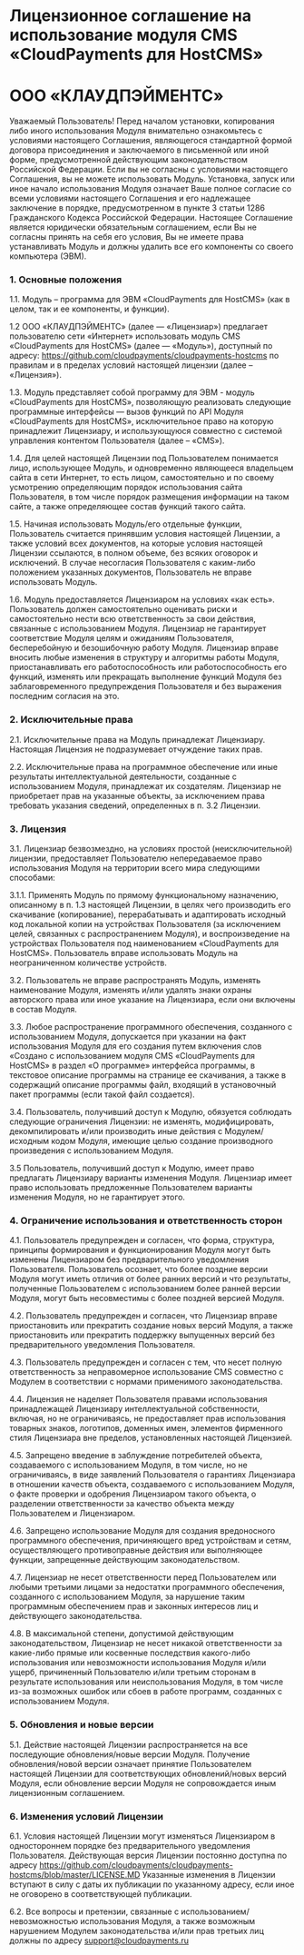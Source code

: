# Лицензионное соглашение на использование модуля CMS «CloudPayments для HostCMS»

# ООО «КЛАУДПЭЙМЕНТС»


Уважаемый Пользователь! Перед началом установки, копирования либо иного использования Модуля внимательно ознакомьтесь с условиями настоящего Соглашения, являющегося стандартной формой договора присоединения и заключаемого в письменной или иной форме, предусмотренной действующим законодательством Российской Федерации. Если вы не согласны с условиями настоящего Соглашения, вы не можете использовать Модуль. Установка, запуск или иное начало использования Модуля означает Ваше полное согласие со всеми условиями настоящего Соглашения и его надлежащее заключение в порядке, предусмотренном в пункте 3 статьи 1286 Гражданского Кодекса Российской Федерации. Настоящее Соглашение является юридически обязательным соглашением, если Вы не согласны принять на себя его условия, Вы не имеете права устанавливать Модуль и должны удалить все его компоненты со своего компьютера (ЭВМ). 

### 1. Основные положения
1.1. Модуль – программа для ЭВМ «CloudPayments для HostCMS» (как в целом, так и ее компоненты, и функции).

1.2 ООО «КЛАУДПЭЙМЕНТС» (далее — «Лицензиар») предлагает пользователю сети «Интернет» использовать модуль CMS «CloudPayments для HostCMS» (далее — «Модуль»), доступный по адресу: https://github.com/cloudpayments/cloudpayments-hostcms по правилам и в пределах условий настоящей лицензии (далее – «Лицензия»).

1.3. Модуль представляет собой программу для ЭВМ - модуль «CloudPayments для HostCMS», позволяющую реализовать следующие программные интерфейсы — вызов функций по API Модуля «CloudPayments для HostCMS», исключительное право на которую принадлежит Лицензиару, и использующуюся совместно с системой управления контентом Пользователя (далее – «CMS»).

1.4. Для целей настоящей Лицензии под Пользователем понимается лицо, использующее Модуль, и одновременно являющееся владельцем сайта в сети Интернет, то есть лицом, самостоятельно и по своему усмотрению определяющим порядок использования сайта Пользователя, в том числе порядок размещения информации на таком сайте, а также определяющее состав функций такого сайта.

1.5. Начиная использовать Модуль/его отдельные функции, Пользователь считается принявшим условия настоящей Лицензии, а также условий всех документов, на которые условия настоящей Лицензии ссылаются, в полном объеме, без всяких оговорок и исключений. В случае несогласия Пользователя с каким-либо положением указанных документов, Пользователь не вправе использовать Модуль.

1.6. Модуль предоставляется Лицензиаром на условиях «как есть». Пользователь должен самостоятельно оценивать риски и самостоятельно нести всю ответственность за свои действия, связанные с использованием Модуля. Лицензиар не гарантирует соответствие Модуля целям и ожиданиям Пользователя, бесперебойную и безошибочную работу Модуля. Лицензиар вправе вносить любые изменения в структуру и алгоритмы работы Модуля, приостанавливать его работоспособность или работоспособность его функций, изменять или прекращать выполнение функций Модуля без заблаговременного предупреждения Пользователя и без выражения последним согласия на это.

### 2. Исключительные права
2.1. Исключительные права на Модуль принадлежат Лицензиару. Настоящая Лицензия не подразумевает отчуждение таких прав.

2.2. Исключительные права на программное обеспечение или иные результаты интеллектуальной деятельности, созданные с использованием Модуля, принадлежат их создателям. Лицензиар не приобретает прав на указанные объекты, за исключением права требовать указания сведений, определенных в п. 3.2 Лицензии.

### 3. Лицензия
3.1. Лицензиар безвозмездно, на условиях простой (неисключительной) лицензии, предоставляет Пользователю непередаваемое право использования Модуля на территории всего мира следующими способами:

3.1.1. Применять Модуль по прямому функциональному назначению, описанному в п. 1.3 настоящей Лицензии, в целях чего производить его скачивание (копирование), перерабатывать и адаптировать исходный код локальной копии на устройствах Пользователя (за исключением целей, связанных с распространением Модуля),  и воспроизведение на устройствах Пользователя под наименованием «CloudPayments для HostCMS». Пользователь вправе использовать Модуль на неограниченном количестве устройств.

3.2. Пользователь не вправе распространять Модуль, изменять наименование Модуля, изменять и/или удалять знаки охраны авторского права или иное указание на Лицензиара, если они включены в состав Модуля.

3.3. Любое распространение программного обеспечения, созданного с использованием Модуля, допускается при указании на факт использования Модуля для его создания путем включения слов «Создано с использованием модуля CMS «CloudPayments для HostCMS» в раздел «О программе» интерфейса программы, в текстовое описание программы на странице ее скачивания, а также в содержащий описание программы файл, входящий в установочный пакет программы (если такой файл создается).

3.4. Пользователь, получивший доступ к Модулю, обязуется соблюдать следующие ограничения Лицензии: не изменять, модифицировать, декомпилировать и/или производить иные действия с Модулем/исходным кодом Модуля, имеющие целью создание производного произведения с использованием Модуля. 

3.5 Пользователь, получивший доступ к Модулю, имеет право предлагать Лицензиару варианты изменения Модуля. Лицензиар имеет право использовать предложенные Пользователем варианты изменения Модуля, но не гарантирует этого. 

### 4. Ограничение использования и ответственность сторон

4.1. Пользователь предупрежден и согласен, что форма, структура, принципы формирования и функционирования Модуля могут быть изменены Лицензиаром без предварительного уведомления Пользователя. Пользователь осознает, что более поздние версии Модуля могут иметь отличия от более ранних версий и что результаты, полученные Пользователем с использованием более ранней версии Модуля, могут быть несовместимы с более поздней версией Модуля.

4.2. Пользователь предупрежден и согласен, что Лицензиар вправе приостановить или прекратить создание новых версий Модуля, а также приостановить или прекратить поддержку выпущенных версий без предварительного уведомления Пользователя.

4.3. Пользователь предупрежден и согласен с тем, что несет полную ответственность за неправомерное использование CMS совместно с Модулем в соответствии с нормами применимого законодательства.

4.4. Лицензия не наделяет Пользователя правами использования принадлежащей Лицензиару интеллектуальной собственности, включая, но не ограничиваясь, не предоставляет прав использования товарных знаков, логотипов, доменных имен, элементов фирменного стиля Лицензиара вне пределов, установленных настоящей Лицензией.

4.5. Запрещено введение в заблуждение потребителей объекта, создаваемого с использованием Модуля, в том числе, но не ограничиваясь, в виде заявлений Пользователя о гарантиях Лицензиара в отношении качеств объекта, создаваемого с использованием Модуля, о факте проверки и одобрения Лицензиаром такого объекта, о разделении ответственности за качество объекта между Пользователем и Лицензиаром.

4.6. Запрещено использование Модуля для создания вредоносного программного обеспечения, причиняющего вред устройствам и сетям, осуществляющего противоправные действия или выполняющее функции, запрещенные действующим законодательством.

4.7. Лицензиар не несет ответственности перед Пользователем или любыми третьими лицами за недостатки программного обеспечения, созданного с использованием Модуля, за нарушение таким программным обеспечением прав и законных интересов лиц и действующего законодательства.

4.8. В максимальной степени, допустимой действующим законодательством, Лицензиар не несет никакой ответственности за какие-либо прямые или косвенные последствия какого-либо использования или невозможности использования Модуля и/или ущерб, причиненный Пользователю и/или третьим сторонам в результате использования или неиспользования Модуля, в том числе из-за возможных ошибок или сбоев в работе программ, созданных с использованием Модуля.

### 5. Обновления и новые версии

5.1. Действие настоящей Лицензии распространяется на все последующие обновления/новые версии Модуля. Получение обновления/новой версии означает принятие Пользователем настоящей Лицензии для соответствующих обновлений/новых версий Модуля, если обновление версии Модуля не сопровождается иным лицензионным соглашением.

### 6. Изменения условий Лицензии

6.1. Условия настоящей Лицензии могут изменяться Лицензиаром в одностороннем порядке без предварительного уведомления Пользователя. Действующая версия Лицензии постоянно доступна по адресу https://github.com/cloudpayments/cloudpayments-hostcms/blob/master/LICENSE.MD 
Указанные изменения в Лицензии вступают в силу с даты их публикации по указанному адресу, если иное не оговорено в соответствующей публикации.

6.2. Все вопросы и претензии, связанные с использованием/невозможностью использования Модуля, а также возможным нарушением Модулем законодательства и/или прав третьих лиц должны по адресу support@cloudpayments.ru 
